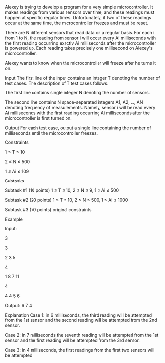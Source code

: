 Alexey is trying to develop a program for a very simple microcontroller. It makes readings from various sensors over time, and these readings must happen at specific regular times. Unfortunately, if two of these readings occur at the same time, the microcontroller freezes and must be reset.

There are N different sensors that read data on a regular basis. For each i from 1 to N, the reading from sensor i will occur every Ai milliseconds with the first reading occurring exactly Ai milliseconds after the microcontroller is powered up. Each reading takes precisely one millisecond on Alexey's microcontroller.

Alexey wants to know when the microcontroller will freeze after he turns it on.

Input
The first line of the input contains an integer T denoting the number of test cases. The description of T test cases follows.

The first line contains single integer N denoting the number of sensors.

The second line contains N space-separated integers A1, A2, ..., AN denoting frequency of measurements. Namely, sensor i will be read every Ai milliseconds with the first reading occurring Ai milliseconds after the microcontroller is first turned on.

Output
For each test case, output a single line containing the number of milliseconds until the microcontroller freezes.

 

Constraints

1 ≤ T ≤ 10

2 ≤ N ≤ 500

1 ≤ Ai ≤ 109
 

Subtasks

Subtask #1 (10 points) 1 ≤ T ≤ 10, 2 ≤ N ≤ 9, 1 ≤ Ai ≤ 500

Subtask #2 (20 points) 1 ≤ T ≤ 10, 2 ≤ N ≤ 500, 1 ≤ Ai ≤ 1000

Subtask #3 (70 points) original constraints

Example

Input:

3

3

2 3 5

4

1 8 7 11

4

4 4 5 6

Output:
6
7
4
 

Explanation
Case 1: in 6 milliseconds, the third reading will be attempted from the 1st sensor and the second reading will be attempted from the 2nd sensor.

Case 2: in 7 milliseconds the seventh reading will be attempted from the 1st sensor and the first reading will be attempted from the 3rd sensor.

Case 3: in 4 milliseconds, the first readings from the first two sensors will be attempted.
